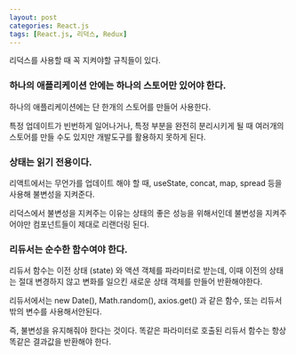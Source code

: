 ```yaml
---
layout: post
categories: React.js
tags: [React.js, 리덕스, Redux]
---
```

리덕스를 사용할 때 꼭 지켜야할 규칙들이 있다.

### 하나의 애플리케이션 안에는 하나의 스토어만 있어야 한다.

하나의 애플리케이션에는 단 한개의 스토어를 만들어 사용한다. 

특정 업데이트가 빈번하게 일어나거나, 특정 부분을 완전히 분리시키게 될 때 여러개의 스토어를 만들 수도 있지만 개발도구를 활용하지 못하게 된다.


### 상태는 읽기 전용이다.

리액트에서는 무언가를 업데이트 해야 할 때, useState, concat, map, spread 등을 사용해 불변성을 지켜준다.

리덕스에서 불변성을 지켜주는 이유는 상태의 좋은 성능을 위해서인데 불변성을 지켜주어야만 컴포넌트들이 제대로 리랜더링 된다.


### 리듀서는 순수한 함수여야 한다.

리듀서 함수는 이전 상태 (state) 와 액션 객체를 파라미터로 받는데, 이때 이전의 상태는 절대 변경하지 않고 변화를 일으킨 새로운 상태 객체를 만들어 반환해야한다.

리듀서에서는 new Date(), Math.random(), axios.get() 과 같은 함수, 또는 리듀서 밖의 변수를 사용해서안된다.

즉, 불변성을 유지해줘야 한다는 것이다. 똑같은 파라미터로 호출된 리듀서 함수는 항상 똑같은 결과값을 반환해야 한다.
